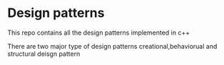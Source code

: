# Design patterns

This repo contains all the design patterns implemented in c++

There are two major type of design patterns creational,behaviorual and structural deisgn pattern
 